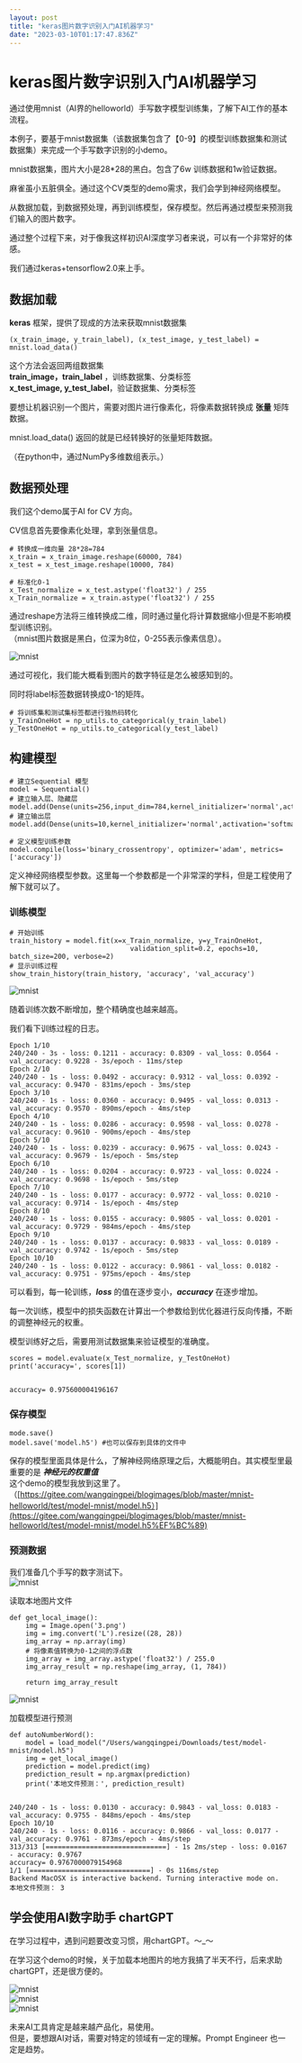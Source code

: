 ```yaml
---
layout: post
title: "keras图片数字识别入门AI机器学习"
date: "2023-03-10T01:17:47.836Z"
---
```

keras图片数字识别入门AI机器学习
===================

通过使用mnist（AI界的helloworld）手写数字模型训练集，了解下AI工作的基本流程。

本例子，要基于mnist数据集（该数据集包含了【0-9】的模型训练数据集和测试数据集）来完成一个手写数字识别的小demo。

mnist数据集，图片大小是28\*28的黑白。包含了6w 训练数据和1w验证数据。

麻雀虽小五脏俱全。通过这个CV类型的demo需求，我们会学到神经网络模型。

从数据加载，到数据预处理，再到训练模型，保存模型。然后再通过模型来预测我们输入的图片数字。

通过整个过程下来，对于像我这样初识AI深度学习者来说，可以有一个非常好的体感。

我们通过keras+tensorflow2.0来上手。

数据加载
----

**keras** 框架，提供了现成的方法来获取mnist数据集

    (x_train_image, y_train_label), (x_test_image, y_test_label) = mnist.load_data()
    

这个方法会返回两组数据集  
**train\_image，train\_label** ，训练数据集、分类标签  
**x\_test\_image, y\_test\_label**，验证数据集、分类标签

要想让机器识别一个图片，需要对图片进行像素化，将像素数据转换成 **张量** 矩阵数据。

mnist.load\_data() 返回的就是已经转换好的张量矩阵数据。

（在python中，通过NumPy多维数组表示。）

数据预处理
-----

我们这个demo属于AI for CV 方向。

CV信息首先要像素化处理，拿到张量信息。

    # 转换成一维向量 28*28=784
    x_train = x_train_image.reshape(60000, 784)
    x_test = x_test_image.reshape(10000, 784)
    
    # 标准化0-1
    x_Test_normalize = x_test.astype('float32') / 255
    x_Train_normalize = x_train.astype('float32') / 255
    
    

通过reshape方法将三维转换成二维，同时通过量化将计算数据缩小但是不影响模型训练识别。  
（mnist图片数据是黑白，位深为8位，0-255表示像素信息）。

![mnist](https://gitee.com/wangqingpei/blogimages/raw/master/mnist-helloworld/4.png)

通过可视化，我们能大概看到图片的数字特征是怎么被感知到的。

同时将label标签数据转换成0-1的矩阵。

    # 将训练集和测试集标签都进行独热码转化
    y_TrainOneHot = np_utils.to_categorical(y_train_label)
    y_TestOneHot = np_utils.to_categorical(y_test_label)
    

构建模型
----

    # 建立Sequential 模型
    model = Sequential()
    # 建立输入层、隐藏层
    model.add(Dense(units=256,input_dim=784,kernel_initializer='normal',activation='relu'))
    # 建立输出层
    model.add(Dense(units=10,kernel_initializer='normal',activation='softmax'))
    
    # 定义模型训练参数
    model.compile(loss='binary_crossentropy', optimizer='adam', metrics=['accuracy'])
    
    

定义神经网络模型参数。这里每一个参数都是一个非常深的学科，但是工程使用了解下就可以了。

### 训练模型

    # 开始训练
    train_history = model.fit(x=x_Train_normalize, y=y_TrainOneHot,
                                  validation_split=0.2, epochs=10, batch_size=200, verbose=2)
    # 显示训练过程
    show_train_history(train_history, 'accuracy', 'val_accuracy')
    
    

![mnist](https://gitee.com/wangqingpei/blogimages/raw/master/mnist-helloworld/6.png)

随着训练次数不断增加，整个精确度也越来越高。

我们看下训练过程的日志。

    Epoch 1/10
    240/240 - 3s - loss: 0.1211 - accuracy: 0.8309 - val_loss: 0.0564 - val_accuracy: 0.9228 - 3s/epoch - 11ms/step
    Epoch 2/10
    240/240 - 1s - loss: 0.0492 - accuracy: 0.9312 - val_loss: 0.0392 - val_accuracy: 0.9470 - 831ms/epoch - 3ms/step
    Epoch 3/10
    240/240 - 1s - loss: 0.0360 - accuracy: 0.9495 - val_loss: 0.0313 - val_accuracy: 0.9570 - 890ms/epoch - 4ms/step
    Epoch 4/10
    240/240 - 1s - loss: 0.0286 - accuracy: 0.9598 - val_loss: 0.0278 - val_accuracy: 0.9610 - 900ms/epoch - 4ms/step
    Epoch 5/10
    240/240 - 1s - loss: 0.0239 - accuracy: 0.9675 - val_loss: 0.0243 - val_accuracy: 0.9679 - 1s/epoch - 5ms/step
    Epoch 6/10
    240/240 - 1s - loss: 0.0204 - accuracy: 0.9723 - val_loss: 0.0224 - val_accuracy: 0.9698 - 1s/epoch - 5ms/step
    Epoch 7/10
    240/240 - 1s - loss: 0.0177 - accuracy: 0.9772 - val_loss: 0.0210 - val_accuracy: 0.9714 - 1s/epoch - 4ms/step
    Epoch 8/10
    240/240 - 1s - loss: 0.0155 - accuracy: 0.9805 - val_loss: 0.0201 - val_accuracy: 0.9729 - 984ms/epoch - 4ms/step
    Epoch 9/10
    240/240 - 1s - loss: 0.0137 - accuracy: 0.9833 - val_loss: 0.0189 - val_accuracy: 0.9742 - 1s/epoch - 5ms/step
    Epoch 10/10
    240/240 - 1s - loss: 0.0122 - accuracy: 0.9861 - val_loss: 0.0182 - val_accuracy: 0.9751 - 975ms/epoch - 4ms/step
    
    

可以看到，每一轮训练，_**loss**_ 的值在逐步变小，_**accuracy**_ 在逐步增加。

每一次训练，模型中的损失函数在计算出一个参数给到优化器进行反向传播，不断的调整神经元的权重。

模型训练好之后，需要用测试数据集来验证模型的准确度。

    scores = model.evaluate(x_Test_normalize, y_TestOneHot)
    print('accuracy=', scores[1])
    

    accuracy= 0.975600004196167
    

### 保存模型

    mode.save()
    model.save('model.h5') #也可以保存到具体的文件中
    
    

保存的模型里面具体是什么，了解神经网络原理之后，大概能明白。其实模型里最重要的是 _**神经元的权重值**_  
这个demo的模型我放到这里了。  
（[https://gitee.com/wangqingpei/blogimages/blob/master/mnist-helloworld/test/model-mnist/model.h5）](https://gitee.com/wangqingpei/blogimages/blob/master/mnist-helloworld/test/model-mnist/model.h5%EF%BC%89)

### 预测数据

我们准备几个手写的数字测试下。  
![mnist](https://gitee.com/wangqingpei/blogimages/raw/master/mnist-helloworld/test/3/3.png)

读取本地图片文件

    def get_local_image():
        img = Image.open('3.png')
        img = img.convert('L').resize((28, 28))
        img_array = np.array(img)
        # 将像素值转换为0-1之间的浮点数
        img_array = img_array.astype('float32') / 255.0
        img_array_result = np.reshape(img_array, (1, 784))
    
        return img_array_result
    
    

![mnist](https://gitee.com/wangqingpei/blogimages/raw/master/mnist-helloworld/5.png)

加载模型进行预测

    def autoNumberWord():
        model = load_model("/Users/wangqingpei/Downloads/test/model-mnist/model.h5")
        img = get_local_image()
        prediction = model.predict(img)
        prediction_result = np.argmax(prediction)
        print('本地文件预测：', prediction_result)
    

    240/240 - 1s - loss: 0.0130 - accuracy: 0.9843 - val_loss: 0.0183 - val_accuracy: 0.9755 - 848ms/epoch - 4ms/step
    Epoch 10/10
    240/240 - 1s - loss: 0.0116 - accuracy: 0.9866 - val_loss: 0.0177 - val_accuracy: 0.9761 - 873ms/epoch - 4ms/step
    313/313 [==============================] - 1s 2ms/step - loss: 0.0167 - accuracy: 0.9767
    accuracy= 0.9767000079154968
    1/1 [==============================] - 0s 116ms/step
    Backend MacOSX is interactive backend. Turning interactive mode on.
    本地文件预测： 3
    
    

学会使用AI数字助手 chartGPT
-------------------

在学习过程中，遇到问题要改变习惯，用chartGPT。～\_～

在学习这个demo的时候，关于加载本地图片的地方我搞了半天不行，后来求助chartGPT，还是很方便的。

![mnist](https://gitee.com/wangqingpei/blogimages/raw/master/mnist-helloworld/1.png)  
![mnist](https://gitee.com/wangqingpei/blogimages/raw/master/mnist-helloworld/2.png)  
![mnist](https://gitee.com/wangqingpei/blogimages/raw/master/mnist-helloworld/3.png)

未来AI工具肯定是越来越产品化，易使用。  
但是，要想跟AI对话，需要对特定的领域有一定的理解。Prompt Engineer 也一定是趋势。